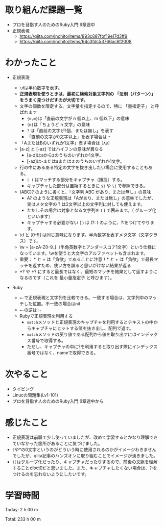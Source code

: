 # 取り組んだ課題一覧
- プロを目指す人のためのRuby入門 6章途中
- 正規表現
    - https://qiita.com/jnchito/items/893c887fbf19e17d3ff9
    - https://qiita.com/jnchito/items/64c3fdc53766ac6f2008

# わかったこと
- 正規表現
    - `\d`は半角数字を表す。
    - **正規表現を使うときは、最初に検索対象文字列の 「法則（パターン）」 をうまく見つけだすのが大切です。**
    - 文字の個数を限定する。文字量を指定するので、特に 「量指定子」 と呼ばれます
        - `{n,m}`は「直前の文字が n 個以上、m 個以下」の意味
        - `{n}`は「ちょうど n 文字」の意味
        - `?` は「直前の文字が1個、または無し」を表す
        - 「直前の文字が0文字以上」を表す場合は `*`
    - 「AまたはBのいずれか1文字」表す場合は `[AB]`
    - [a-z] と [-az] ではハイフンの意味が異なる
        - [a-z]はaからzのうちのいずれか1文字。
        - [-az]は-またはaまたはｚのうちのいずれか1文字。
    - 行の中にあるある特定の文字を抜き出したい場合に使用することもある。
        - `( )` はマッチする部分をキャプチャ（捕捉）する。
        - キャプチャした部分は置換するときに `$1` や `\1` で参照できる。
    - (ABC)? のように書くと、「文字列 ABC があり、または無し」の意味
        - A? のような正規表現は「Aがあり、または無し」の意味でしたが、実はメタ文字の ? は2文字以上の文字列に対しても使えます。
        - ただしその場合は対象となる文字列を ( ) で囲みます。（ グループ化 といいます）
        - キャプチャする必要がない ( ) は (?: ) のように、?:をつけてやります。
    - \d と [0-9] は同じ意味になります。半角数字を表すメタ文字（文字クラス）です。
    - \w = [a-zA-Z0-9_]（半角英数字とアンダースコア1文字）という仕様になっています。\wを使うと大文字のアルファベットも含まれます。
    - 重要： * と + は「貪欲」であることに注意！* と + は「貪欲」で最長マッチを返すため、使い方を誤ると思いがけない結果が返る
    - *? や +? にすると最長ではなく、最短のマッチを結果として返すようになるのです（これを 最小量指定子 と呼びます）。

- Ruby
    - `=-`で正規表現と文字列を比較できる。一致する場合は、文字列中のマッチした位置。不一致の場合はnil
    - `=-`の逆は`!-`
    - Rubyで正規表現を利用する
        - `match`メソッドと正規表現のキャプチャを利用するとテキストの中からキャプチャにヒットする値を抜き出し、配列で返す。
        - `match`メソッドの戻り値である配列から値を取り出すにはインデックス番号で取得する。
        - ただし、キャプチャの中に?<name>を利用すると取り出す際にインデックス番号ではなく、nameで取得できる。

# 次やること
- タイピング
- Linucの問題集(Lv1-101)
- プロを目指す人のためのRuby入門 6章途中から 

# 感じたこと
- 正規表現は前職で少し使っていましたが、改めて学習するとかなり理解できていなかった箇所があることに気づけました。
- `?`や*の0文字というのがどういう時に使用されるのかがイメージわきませんでしたが、qiita記事のハンズオンに取り組むことでイメージが湧きました。
- `()`はグループ化だったり、キャプチャだったりするので、前後の文脈を理解することが大切だと思いました。また、キャプチャしたくない場合は、?:をつけるのを忘れないようにしたいです。

# 学習時間
Today: 2 h 00 m

Total: 233 h 00 m










